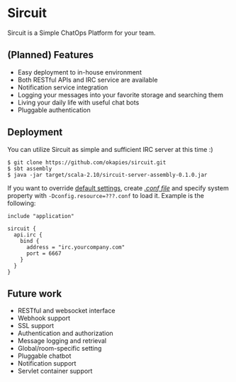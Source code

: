 Sircuit
=======

Sircuit is a Simple ChatOps Platform for your team.

## (Planned) Features
- Easy deployment to in-house environment
- Both RESTful APIs and IRC service are available
- Notification service integration
- Logging your messages into your favorite storage and searching them
- Living your daily life with useful chat bots
- Pluggable authentication

## Deployment
You can utilize Sircuit as simple and sufficient IRC server at this time :)

```
$ git clone https://github.com/okapies/sircuit.git
$ sbt assembly
$ java -jar target/scala-2.10/sircuit-server-assembly-0.1.0.jar
```

If you want to override [default settings](src/main/resources/application.conf), create
[*.conf file*](http://doc.akka.io/docs/akka/snapshot/general/configuration.html#including-files)
and specify system property with `-Dconfig.resource=???.conf` to load it. Example is the following:

```
include "application"

sircuit {
  api.irc {
    bind {
      address = "irc.yourcompany.com"
      port = 6667
    }
  }
}
```

## Future work
- RESTful and websocket interface
- Webhook support
- SSL support
- Authentication and authorization
- Message logging and retrieval
- Global/room-specific setting
- Pluggable chatbot
- Notification support
- Servlet container support
